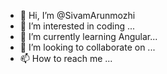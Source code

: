 - 👋 Hi, I’m @SivamArunmozhi
- 👀 I’m interested in coding ...
- 🌱 I’m currently learning Angular...
- 💞️ I’m looking to collaborate on ...
- 📫 How to reach me ...

<!---
SivamArunmozhi/SivamArunmozhi is a ✨ special ✨ repository because its `README.md` (this file) appears on your GitHub profile.
You can click the Preview link to take a look at your changes.
--->
